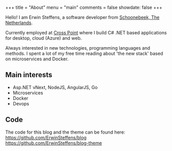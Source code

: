 +++
title = "About"
menu = "main"
comments = false
showdate: false
+++

Hello! I am Erwin Steffens, a software developer from [Schoonebeek, The Netherlands](https://goo.gl/maps/BJwEv6LUr172).

Currently employed at [Cross Point](http://www.crosspoint.nl) where I build C# .NET based applications for desktop, cloud (Azure) and web. 

Always interested in new technologies, programming languages and methods. I spent a lot of my free time reading about 'the new stack' based on microservices and Docker.

## Main interests

* Asp.NET vNext, NodeJS, AngularJS, Go
* Microservices
* Docker 
* Devops

## Code

The code for this blog and the theme can be found here: 
https://github.com/ErwinSteffens/blog
https://github.com/ErwinSteffens/blog-theme